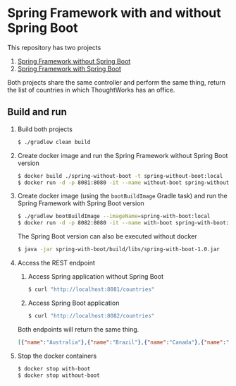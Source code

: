 # Spring Framework with and without Spring Boot

This repository has two projects

1. [Spring Framework without Spring Boot](spring-without-boot)
1. [Spring Framework with Spring Boot](spring-with-boot)

Both projects share the same controller and perform the same thing, return the list of countries in which ThoughtWorks has an office.

## Build and run

1. Build both projects

   ```bash
   $ ./gradlew clean build
   ```

1. Create docker image and run the Spring Framework without Spring Boot version

   ```bash
   $ docker build ./spring-without-boot -t spring-without-boot:local
   $ docker run -d -p 8081:8080 -it --name without-boot spring-without-boot:local
   ```

1. Create docker image (using the `bootBuildImage` Gradle task) and run the Spring Framework with Spring Boot version

   ```bash
   $ ./gradlew bootBuildImage --imageName=spring-with-boot:local
   $ docker run -d -p 8082:8080 -it --name with-boot spring-with-boot:local
   ```

   The Spring Boot version can also be executed without docker

   ```bash
   $ java -jar spring-with-boot/build/libs/spring-with-boot-1.0.jar
   ```

1. Access the REST endpoint

   1. Access Spring application without Spring Boot

      ```bash
      $ curl "http://localhost:8081/countries"
      ```

   1. Access Spring Boot application

      ```bash
      $ curl "http://localhost:8082/countries"
      ```

   Both endpoints will return the same thing.

   ```json
   [{"name":"Australia"},{"name":"Brazil"},{"name":"Canada"},{"name":"Chile"},{"name":"China"},{"name":"Ecuador"},{"name":"Germany"},{"name":"India"},{"name":"Italy"},{"name":"Singapore"},{"name":"Spain"},{"name":"Thailand"},{"name":"United Kingdom"},{"name":"United States of America"}]
   ```

1. Stop the docker containers

   ```bash
   $ docker stop with-boot
   $ docker stop without-boot
   ```
